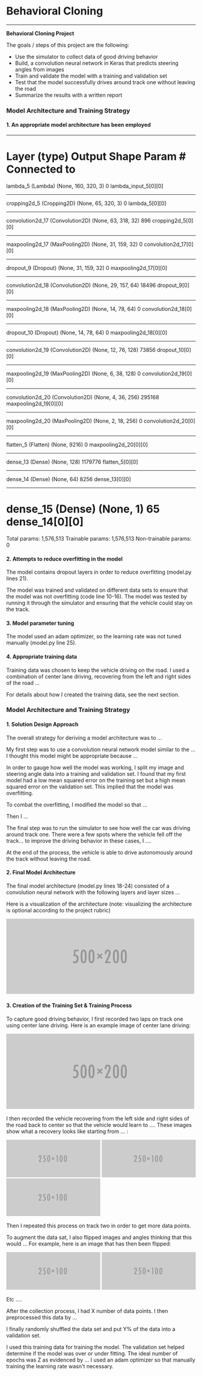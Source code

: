 # Behavioral Cloning

---

**Behavioral Cloning Project**

The goals / steps of this project are the following:
* Use the simulator to collect data of good driving behavior
* Build, a convolution neural network in Keras that predicts steering angles from images
* Train and validate the model with a training and validation set
* Test that the model successfully drives around track one without leaving the road
* Summarize the results with a written report


[//]: # (Image References)

[image1]: ./examples/placeholder.png "Model Visualization"
[image2]: ./examples/placeholder.png "Grayscaling"
[image3]: ./examples/placeholder_small.png "Recovery Image"
[image4]: ./examples/placeholder_small.png "Recovery Image"
[image5]: ./examples/placeholder_small.png "Recovery Image"
[image6]: ./examples/placeholder_small.png "Normal Image"
[image7]: ./examples/placeholder_small.png "Flipped Image"

### Model Architecture and Training Strategy

#### 1. An appropriate model architecture has been employed

____________________________________________________________________________________________________
Layer (type)                     Output Shape          Param #     Connected to                     
====================================================================================================
lambda_5 (Lambda)                (None, 160, 320, 3)   0           lambda_input_5[0][0]             
____________________________________________________________________________________________________
cropping2d_5 (Cropping2D)        (None, 65, 320, 3)    0           lambda_5[0][0]                   
____________________________________________________________________________________________________
convolution2d_17 (Convolution2D) (None, 63, 318, 32)   896         cropping2d_5[0][0]               
____________________________________________________________________________________________________
maxpooling2d_17 (MaxPooling2D)   (None, 31, 159, 32)   0           convolution2d_17[0][0]           
____________________________________________________________________________________________________
dropout_9 (Dropout)              (None, 31, 159, 32)   0           maxpooling2d_17[0][0]            
____________________________________________________________________________________________________
convolution2d_18 (Convolution2D) (None, 29, 157, 64)   18496       dropout_9[0][0]                  
____________________________________________________________________________________________________
maxpooling2d_18 (MaxPooling2D)   (None, 14, 78, 64)    0           convolution2d_18[0][0]           
____________________________________________________________________________________________________
dropout_10 (Dropout)             (None, 14, 78, 64)    0           maxpooling2d_18[0][0]            
____________________________________________________________________________________________________
convolution2d_19 (Convolution2D) (None, 12, 76, 128)   73856       dropout_10[0][0]                 
____________________________________________________________________________________________________
maxpooling2d_19 (MaxPooling2D)   (None, 6, 38, 128)    0           convolution2d_19[0][0]           
____________________________________________________________________________________________________
convolution2d_20 (Convolution2D) (None, 4, 36, 256)    295168      maxpooling2d_19[0][0]            
____________________________________________________________________________________________________
maxpooling2d_20 (MaxPooling2D)   (None, 2, 18, 256)    0           convolution2d_20[0][0]           
____________________________________________________________________________________________________
flatten_5 (Flatten)              (None, 9216)          0           maxpooling2d_20[0][0]            
____________________________________________________________________________________________________
dense_13 (Dense)                 (None, 128)           1179776     flatten_5[0][0]                  
____________________________________________________________________________________________________
dense_14 (Dense)                 (None, 64)            8256        dense_13[0][0]                   
____________________________________________________________________________________________________
dense_15 (Dense)                 (None, 1)             65          dense_14[0][0]                   
====================================================================================================
Total params: 1,576,513
Trainable params: 1,576,513
Non-trainable params: 0


#### 2. Attempts to reduce overfitting in the model

The model contains dropout layers in order to reduce overfitting (model.py lines 21). 

The model was trained and validated on different data sets to ensure that the model was not overfitting (code line 10-16). The model was tested by running it through the simulator and ensuring that the vehicle could stay on the track.

#### 3. Model parameter tuning

The model used an adam optimizer, so the learning rate was not tuned manually (model.py line 25).

#### 4. Appropriate training data

Training data was chosen to keep the vehicle driving on the road. I used a combination of center lane driving, recovering from the left and right sides of the road ... 

For details about how I created the training data, see the next section. 

### Model Architecture and Training Strategy

#### 1. Solution Design Approach

The overall strategy for deriving a model architecture was to ...

My first step was to use a convolution neural network model similar to the ... I thought this model might be appropriate because ...

In order to gauge how well the model was working, I split my image and steering angle data into a training and validation set. I found that my first model had a low mean squared error on the training set but a high mean squared error on the validation set. This implied that the model was overfitting. 

To combat the overfitting, I modified the model so that ...

Then I ... 

The final step was to run the simulator to see how well the car was driving around track one. There were a few spots where the vehicle fell off the track... to improve the driving behavior in these cases, I ....

At the end of the process, the vehicle is able to drive autonomously around the track without leaving the road.

#### 2. Final Model Architecture

The final model architecture (model.py lines 18-24) consisted of a convolution neural network with the following layers and layer sizes ...

Here is a visualization of the architecture (note: visualizing the architecture is optional according to the project rubric)

![alt text][image1]

#### 3. Creation of the Training Set & Training Process

To capture good driving behavior, I first recorded two laps on track one using center lane driving. Here is an example image of center lane driving:

![alt text][image2]

I then recorded the vehicle recovering from the left side and right sides of the road back to center so that the vehicle would learn to .... These images show what a recovery looks like starting from ... :

![alt text][image3]
![alt text][image4]
![alt text][image5]

Then I repeated this process on track two in order to get more data points.

To augment the data sat, I also flipped images and angles thinking that this would ... For example, here is an image that has then been flipped:

![alt text][image6]
![alt text][image7]

Etc ....

After the collection process, I had X number of data points. I then preprocessed this data by ...


I finally randomly shuffled the data set and put Y% of the data into a validation set. 

I used this training data for training the model. The validation set helped determine if the model was over or under fitting. The ideal number of epochs was Z as evidenced by ... I used an adam optimizer so that manually training the learning rate wasn't necessary.

